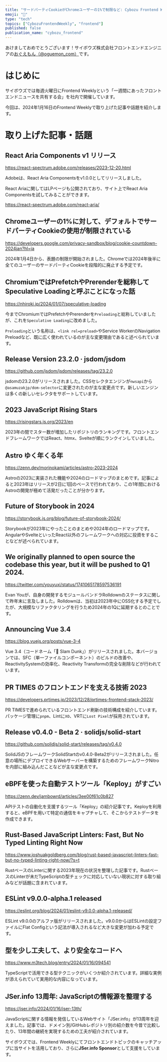 ```yaml
---
title: "サードパーティCookieがChromeユーザーの1%で制限など: Cybozu Frontend Weekly (2024-01-16号)"
emoji: "🎍"
type: "tech"
topics: ["CybozuFrontendWeekly", "frontend"]
published: false
publication_name: "cybozu_frontend"
---
```


あけましておめでとうございます！サイボウズ株式会社フロントエンドエンジニアの[おぐえもん（@oguemon_com）](https://twitter.com/oguemon_com)です。

# はじめに

サイボウズでは毎週火曜日にFrontend Weeklyという「一週間にあったフロントエンドニュースを共有する会」を社内で開催しています。

今回は、2024年1月16日のFrontend Weeklyで取り上げた記事や話題を紹介します。

# 取り上げた記事・話題

## React Aria Components v1 リリース

https://react-spectrum.adobe.com/releases/2023-12-20.html

Adobeは、React Aria Componentsをv1.0.0としてリリースしました。

React Ariaに関してはLPページも公開されており、サイト上でReact Aria Componentsを試してみることができます。

https://react-spectrum.adobe.com/react-aria/

## Chromeユーザーの1%に対して、デフォルトでサードパーティCookieの使用が制限されている

https://developers.google.com/privacy-sandbox/blog/cookie-countdown-2024jan?hl=ja

2024年1月4日から、表題の制限が開始されました。Chromeでは2024年後半に全てのユーザーのサードパーティCookieを段階的に廃止する予定です。

## ChromiumではPrefetchやPrerenderを総称してSpeculative Loadingと呼ぶことになった話

https://nhiroki.jp/2024/01/07/speculative-loading

今までChromiumではPrefetchやPrerenderを`Preloading`と総称していましたが、これを`Speculative Loading`に改めました。

`Preloading`という名称は、`<link rel=preload>`やService WorkerのNavigation Preloadなど、既に広く使われているのが主な変更理由であると述べられています。

## Release Version 23.2.0 · jsdom/jsdom

https://github.com/jsdom/jsdom/releases/tag/23.2.0

jsdomの23.2.0がリリースされました。CSSセレクタエンジンが`nwsapi`から`@asamuzakjp/dom-selector`に変更されたのが主な変更点です。新しいエンジンは多くの新しいセレクタをサポートしています。

## 2023 JavaScript Rising Stars

https://risingstars.js.org/2023/en

2023年の間でスター数が増加したリポジトリのランキングです。フロントエンドフレームワークではReact、htmx、Svelteが順にランクインしていました。

## Astro ゆく年くる年

https://zenn.dev/morinokami/articles/astro-2023-2024

Astroの2023に実装された機能や2024のロードマップのまとめです。記事によると2023年はリリースが2日に1回のペースで行われており、この1年間におけるAstroの開発が極めて活発だったことが分かります。

## Future of Storybook in 2024

https://storybook.js.org/blog/future-of-storybook-2024/

Storybookが2023年にやったことのまとめや2024年のロードマップです。AngularやSvelteといったReact以外のフレームワークへの対応に投資をすることなどが述べられています。

## We originally planned to open source the codebase this year, but it will be pushed to Q1 2024.

https://twitter.com/youyuxi/status/1741065178597536191

Evan Youが、自身の開発するモジュールバンドラRolldownのステータスに関して昨年末に言及しました。Rolldownは、当初は2023年中にOSS化する予定でしたが、大規模なリファクタリングを行うため2024年の1Qに延期するとのことです。

## Announcing Vue 3.4

https://blog.vuejs.org/posts/vue-3-4

Vue 3.4（コードネーム「🏀 Slam Dunk」）がリリースされました。本バージョンでは、SFC（単一ファイルコンポーネント）のビルドの改善や、ReactivitySystemの効率化、Reactivity Transformの完全な削除などが行われています。

## PR TIMES のフロントエンドを支える技術 2023

https://developers.prtimes.jp/2023/12/28/prtimes-frontend-stack-2023/

PR TIMESで進められているフロントエンド刷新の技術構成を紹介しています。パッケージ管理に`pnpm`、Lintに`XO`、VRTに`Lost Pixel`が採用されています。

## Release v0.4.0 - Beta 2 · solidjs/solid-start

https://github.com/solidjs/solid-start/releases/tag/v0.4.0

SolidJSのフレームワークSolidStartのv0.4.0-Beta2がリリースされました。任意の場所にデプロイできるWebサーバーを構築するためのフレームワークNitroを内部に組み込んだことなどが主な変更点です。

## eBPFを使った自動テストツール「Keploy」がすごい

https://zenn.dev/jambowrd/articles/3ee00f61c0b827

APIテストの自動化を支援するツール「Keploy」の紹介記事です。Keployを利用すると、eBPFを用いて特定の通信をキャプチャして、そこからテストデータを作成できます。

## Rust-Based JavaScript Linters: Fast, But No Typed Linting Right Now

https://www.joshuakgoldberg.com/blog/rust-based-javascript-linters-fast-but-no-typed-linting-right-now/?s=t

RustベースのLinterに関する2023年現在の状況を整理した記事です。RustベースのLinterが未だTypeScriptの型チェックに対応していない現状に対する取り組みなどが話題に含まれています。

## ESLint v9.0.0-alpha.1 released

https://eslint.org/blog/2024/01/eslint-v9.0.0-alpha.1-released/

ESLint v9.0.0のアルファ版がリリースされました。v9.0.0からはESLintの設定ファイルにFlat Configという記法が導入されるなど大きな変更が加わる予定です。

## 型を少し工夫して、より安全なコードへ

https://www.m3tech.blog/entry/2024/01/16/094541

TypeScriptで活用できる型テクニックがいくつか紹介されています。詳細な実例が添えられていて実用的な内容になっています。

## JSer.info 13周年: JavaScriptの情報源を整理する

https://jser.info/2024/01/16/jser-13th/

JavaScriptに関する情報を発信しているWebサイト「JSer.info」が13周年を迎えました。記事では、ドメイン別/GitHubレポジトリ別の紹介数を今昔で比較したり、13年間の継続を実現するための工夫が紹介されています。

サイボウズでは、Frontend Weeklyにてフロントエンドトピックのキャッチアップに当サイトを活用しており、さらに**JSer.info Sponsor**として支援をしています。
